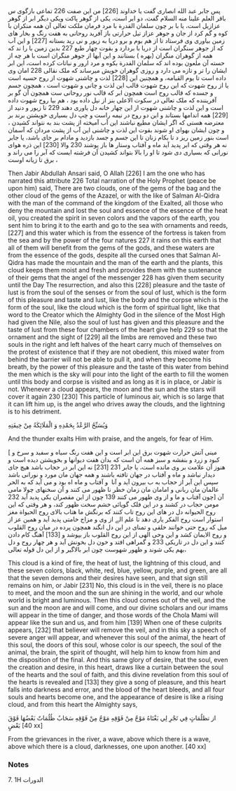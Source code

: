 پس جابر عبد الله انصاری گفت یا خداوند [226] من این صفت 226 تماعی بازگوی س باقر العلم علینا منه السلام گفت، دو ابر است، یکی از گوهر پاکت ویکی دیگر ابر از گوهر عزازیل است، یا با بر چون سلمان القدرة با مرد فرمان ملکت تعالی آن همه منکران با کوه و گم کرد از جان و جوهر عزاز تیل حرارتی باز آفرید روحانی به هفت رنگ و بخار های زمین بیاوری وی فرستاد تا از هم بوم و برو دریا به زیور و نی رید بستانه [227] و این آب که از جوهر سنگران است از دریا با بردارد و بقوت چهار طبع 227 بدین زمین با را ند که همه از گوهران منگران (بهره ) بستانند و این آبها از جوهر منگران است با هر چه از حسته آن ملعون بوده اند که سلمان القدرة بكوه و مرد ارور و نباتات کرده است، این ابر ایشان را تر و تازه می دارد و روزی گوهران خویش میرساند که ملک نقالی 228 امان وی داده است تا یوم القیامه، و همچنین این [228] لذت و چاشنی شهوت از روح حسیه است یا از روح شهوت که این روح شهوت قالب این لذت و چانی و شهوت است ، همچون جسم و جسده که قالب روح است همچون ابر که قالب نور روحانی ست همچون آن گو بر آفریننده که ملک تعالی در سکوت الاعلی بنز از نیل داده بود ، هم بیا روح شهوت داده است و این لذت و چاشنی شهوت از این چهار خانه دل یاوری دهند 229 تا زیور و دنید از [229] همه اندامها بستاند و این دو روح در نیمه راست و چپ دل بسیاری خویشتن برند بر معترضه هستی که اگر ایشان مطیع نباشند این آب آمیخته از پشت بند به نتواند کشیدن ، و چون ایشان بهوای او شوند بقوت این لذت و چاشنی این آب از پشت مردان که آسمان است بنور زمین ریز د تا بکام زنان تا این جسم و جسد بازدید و مادام بر جای باشد، یا جابر نه هر وقتی که ابر پدید آید ماه و آفتاب وستار ها باز پوشند 230 والا [230] این ذره هوای نورانی که بسیاری دی شود تا او را بالا بتواند کشیدن آن فرشته ایست که آبر را می راند و برق تا زیانه اوست ، 

Then Jabir Abdullah Ansari said, O Allah [226] I am the one who has narrated this attribute 226 Total narration of the Holy Prophet (peace be upon him) said, There are two clouds, one of the gems of the bag and the other cloud of the gems of the Azazel, or with the like of Salman Al-Qidra with the man of the command of the kingdom of the Exalted, all those who deny the mountain and lost the soul and essence of the essence of the heat oil, you created the spirit in seven colors and the vapors of the earth, you sent him to bring it to the earth and go to the sea with ornaments and reeds, [227] and this water which is from the essence of the fortress is taken from the sea and by the power of the four natures 227 it rains on this earth that all of them will benefit from the gems of the gods, and these waters are from the essence of the gods, despite all the cursed ones that Salman Al-Qidra has made the mountain and the man of the earth and the plants, this cloud keeps them moist and fresh and provides them with the sustenance of their gems that the angel of the messenger 228 has given them security until the Day The resurrection, and also this [228] pleasure and the taste of lust is from the soul of the senses or from the soul of lust, which is the form of this pleasure and taste and lust, like the body and the corpse which is the form of the soul, like the cloud which is the form of spiritual light, like that word to the Creator which the Almighty God in the silence of the Most High had given the Nile, also the soul of lust has given and this pleasure and the taste of lust from these four chambers of the heart give help 229 so that the ornament and the sight of [229] all the limbs are removed and these two souls in the right and left halves of the heart carry much of themselves on the protest of existence that if they are not obedient, this mixed water from behind the barrier will not be able to pull it, and when they become his breath, by the power of this pleasure and the taste of this water from behind the men which is the sky will pour into the light of the earth to fill the women until this body and corpse is visited and as long as it is in place, or Jabir is not. Whenever a cloud appears, the moon and the sun and the stars will cover it again 230 [230] This particle of luminous air, which is so large that it can lift him up, is the angel who drives away the clouds, and the lightning is to his detriment.

وَيُسَبِّحُ الرَّعْدُ بِحَمْدِهِ وَ الْمَلَائِكَةُ مِنْ خِيفَتِهِ 

And the thunder exalts Him with praise, and the angels, for fear of Him.

[ مینی آتش حرارت شهوت برق این ابر است و این هفت رنگ سیاه و سفید و سرخ و کبود و زرد و بنفشه و سبز همه آن است که بدان هفت دیوانها و بخویشتن دیده است و هنوز آن علامت بر وی مانده است، یا جابر 231 [231] نه این ابر در حجاب باشد هیچ جای دیدار نباشد و ماه و آفتاب در جهان تافته باشند و همه جهان مان مورد و نورانی باشد سپس این آبر از حجاب به ب بیرون آید و آنا  و آفتاب و ماه اه بود و می آید که به الحر عالمان مان ربانی و امامان مان زمان خظر نا ظهور می کنند و آن سخنهای چولا مامی چون آفتاب و ما و از وی ظهور می کنند 139 چون از این مقصران یکی پدید آید 232] آن مومن حجاب در کشند و در این فلک گویائی خشم سخت ظهور کند، و هر وقتی که این روح الحيوانه دل در های این روح تاب کنند که برنگش ما هتاب بالای روح الحيواة مغز استوار است روح الفکر یاری دهد تا علم الے از وی و مزاج خامتی پدید آید و همین عز از میل که روح حتی خوانند خلقی و تمنای در این دل انگند همچون پرده در میان روح القلوب و روح الایمان کشد و این وحی الهی از این روح القلوب باز بپوشد و [133] آهنگ کام دادن کنند و این دل در تاریکی 233 و گمراهی افتد و خون دل بخونش آید و هر چهار روح و دل بهم یکی شوند و ظهور شهوست چون ابر بالاگیر و از این دل قوله تعالی، 

This cloud is a kind of fire, the heat of lust, the lightning of this cloud, and these seven colors, black, white, red, blue, yellow, purple, and green, are all that the seven demons and their desires have seen, and that sign still remains on him, or Jabir [231] No, this cloud is in the veil, there is no place to meet, and the moon and the sun are shining in the world, and our whole world is bright and luminous. Then this cloud comes out of the veil, and the sun and the moon are and will come, and our divine scholars and our imams will appear in the time of danger, and those words of the Chola Mami will appear like the sun and us, and from him [139] When one of these culprits appears, [232] that believer will remove the veil, and in this sky a speech of severe anger will appear, and whenever this soul of the animal, the heart of this soul, the doors of this soul, whose color is our speech, the soul of the animal, the brain, the spirit of thought, will help him to know from him and the disposition of the final. And this same glory of desire, that the soul, even the creation and desire, in this heart, draws like a curtain between the soul of the hearts and the soul of faith, and this divine revelation from this soul of the hearts is revealed and [133] they give a song of pleasure, and this heart falls into darkness and error, and the blood of the heart bleeds, and all four souls and hearts become one, and the appearance of desire is like a rising cloud, and from this heart the Almighty says,

از تظلُمَاتٍ فِي تَجْرِ لِي بَغْتَاهُ مَوْجٌ مِنْ فَوْقِهِ مَوْجٌ مِنْ فَوْقِهِ سَحَابٌ ظُلُمَاتٌ بَعْضُهَا فَوْقَ بَعْضٍ [40 xx]

From the grievances in the river, a wave, above which there is a wave, above which there is a cloud, darknesses, one upon another. [40 xx]

### Notes

7. 1H الدورات